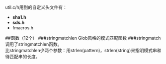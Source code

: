util.c/h用到的自定义头文件有：
- **sha1.h**
- **sds.h**
- fmacros.h

##函数（12个）
###stringmatchlen
Glob风格的模式匹配函数
###stringmatch
调用了stringmatchlen函数。  
比stringmatchlen少两个参数：用strlen(pattern)，strlen(string)来指明模式串和待匹配串的长度。
